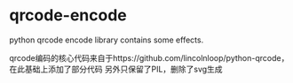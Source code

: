 qrcode-encode
=============

python qrcode encode library contains some effects.

qrcode编码的核心代码来自于https://github.com/lincolnloop/python-qrcode，在此基础上添加了部分代码
另外只保留了PIL，删除了svg生成